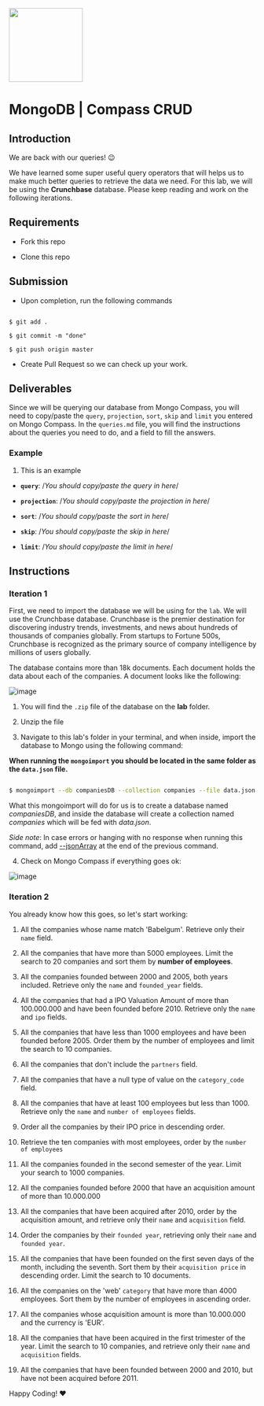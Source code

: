 <img src="https://imgur.com/XOS1Vdh.png"  width="150px" height="150px">

# MongoDB | Compass CRUD

  

## Introduction

  

We are back with our queries! :wink:

  

We have learned some super useful query operators that will helps us to make much better queries to retrieve the data we need. For this lab, we will be using the **Crunchbase** database. Please keep reading and work on the following iterations.

  

## Requirements

  

- Fork this repo

- Clone this repo

  

## Submission

  

- Upon completion, run the following commands

  

```

$ git add .

$ git commit -m "done"

$ git push origin master

```

  

- Create Pull Request so we can check up your work.

  

## Deliverables

  

Since we will be querying our database from Mongo Compass, you will need to copy/paste the `query`, `projection`, `sort`, `skip` and `limit` you entered on Mongo Compass. In the `queries.md` file, you will find the instructions about the queries you need to do, and a field to fill the answers.

  

### Example

  

1. This is an example

  

-  **`query`**: /_You should copy/paste the query in here_/

-  **`projection`**: /_You should copy/paste the projection in here_/

-  **`sort`**: /_You should copy/paste the sort in here_/

-  **`skip`**: /_You should copy/paste the skip in here_/

-  **`limit`**: /_You should copy/paste the limit in here_/

  

## Instructions

  

### Iteration 1

  

First, we need to import the database we will be using for the `lab`. We will use the Crunchbase database. Crunchbase is the premier destination for discovering industry trends, investments, and news about hundreds of thousands of companies globally. From startups to Fortune 500s, Crunchbase is recognized as the primary source of company intelligence by millions of users globally.

  

The database contains more than 18k documents. Each document holds the data about each of the companies. A document looks like the following:

  

![image](https://user-images.githubusercontent.com/23629340/36494916-d6db1770-1733-11e8-903e-5119b3c1b688.png)

  

1. You will find the `.zip` file of the database on the **lab** folder.

2. Unzip the file

3. Navigate to this lab's folder in your terminal, and when inside, import the database to Mongo using the following command:

  

**When running the `mongoimport` you should be located in the same folder as the `data.json` file.**

  

```bash

$ mongoimport --db companiesDB --collection companies --file data.json

```

  

What this mongoimport will do for us is to create a database named _companiesDB_, and inside the database will create a collection named _companies_ which will be fed with _data.json_.

  

_Side note_: In case errors or hanging with no response when running this command, add [--jsonArray](https://docs.mongodb.com/manual/reference/program/mongoimport/#cmdoption-mongoimport-jsonarray) at the end of the previous command.

  

4. Check on Mongo Compass if everything goes ok:

  

![image](https://user-images.githubusercontent.com/23629340/36534191-1f1bc5ec-17c6-11e8-9463-4945679b98c0.png)

  

### Iteration 2

  

You already know how this goes, so let's start working:

  

1. All the companies whose name match 'Babelgum'. Retrieve only their `name` field.

2. All the companies that have more than 5000 employees. Limit the search to 20 companies and sort them by **number of employees**.

3. All the companies founded between 2000 and 2005, both years included. Retrieve only the `name` and `founded_year` fields.

4. All the companies that had a IPO Valuation Amount of more than 100.000.000 and have been founded before 2010. Retrieve only the `name` and `ipo` fields.

5. All the companies that have less than 1000 employees and have been founded before 2005. Order them by the number of employees and limit the search to 10 companies.

6. All the companies that don't include the `partners` field.

7. All the companies that have a null type of value on the `category_code` field.

8. All the companies that have at least 100 employees but less than 1000. Retrieve only the `name` and `number of employees` fields.

9. Order all the companies by their IPO price in descending order.

10. Retrieve the ten companies with most employees, order by the `number of employees`

11. All the companies founded in the second semester of the year. Limit your search to 1000 companies.

12. All the companies founded before 2000 that have an acquisition amount of more than 10.000.000

13. All the companies that have been acquired after 2010, order by the acquisition amount, and retrieve only their `name` and `acquisition` field.

14. Order the companies by their `founded year`, retrieving only their `name` and `founded year`.

15. All the companies that have been founded on the first seven days of the month, including the seventh. Sort them by their `acquisition price` in descending order. Limit the search to 10 documents.

16. All the companies on the 'web' `category` that have more than 4000 employees. Sort them by the number of employees in ascending order.

17. All the companies whose acquisition amount is more than 10.000.000 and the currency is 'EUR'.

18. All the companies that have been acquired in the first trimester of the year. Limit the search to 10 companies, and retrieve only their `name` and `acquisition` fields.

19. All the companies that have been founded between 2000 and 2010, but have not been acquired before 2011.

  

Happy Coding! :heart:
